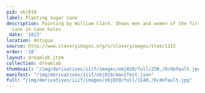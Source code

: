 ```yaml
---
pid: obj019
label: Planting Sugar Cane
description: Painting by William Clark. Shows men and women of the first gang planting
  cane in cane holes
_date: '1823'
location: Antigua
source: http://www.slaveryimages.org/s/slaveryimages/item/1115
order: '18'
layout: dreamlab_item
collection: dreamlab
thumbnail: "/img/derivatives/iiif/images/obj019/full/250,/0/default.jpg"
manifest: "/img/derivatives/iiif/obj019/manifest.json"
full: "/img/derivatives/iiif/images/obj019/full/1140,/0/default.jpg"
---
```

